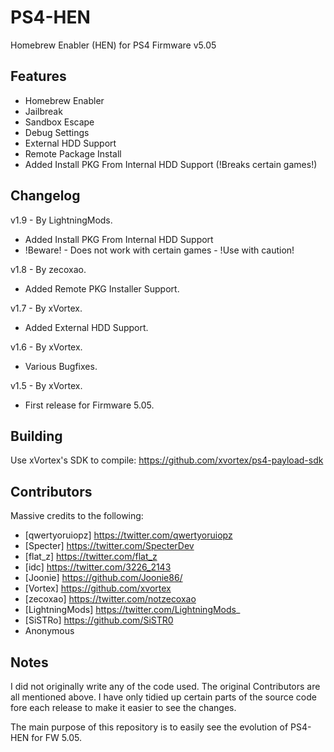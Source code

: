 # PS4-HEN
Homebrew Enabler (HEN) for PS4 Firmware v5.05


## Features
- Homebrew Enabler
- Jailbreak
- Sandbox Escape
- Debug Settings
- External HDD Support
- Remote Package Install
- Added Install PKG From Internal HDD Support (!Breaks certain games!)


## Changelog
v1.9 - By LightningMods.
- Added Install PKG From Internal HDD Support
- !Beware! - Does not work with certain games - !Use with caution!


v1.8 - By zecoxao.
- Added Remote PKG Installer Support.


v1.7 - By xVortex.
- Added External HDD Support.


v1.6 - By xVortex.
- Various Bugfixes.


v1.5 - By xVortex.
- First release for Firmware 5.05.



## Building
Use xVortex's SDK to compile:
https://github.com/xvortex/ps4-payload-sdk


## Contributors
Massive credits to the following:
- [qwertyoruiopz] https://twitter.com/qwertyoruiopz
- [Specter] https://twitter.com/SpecterDev
- [flat_z] https://twitter.com/flat_z
- [idc] https://twitter.com/3226_2143
- [Joonie] https://github.com/Joonie86/
- [Vortex] https://github.com/xvortex
- [zecoxao] https://twitter.com/notzecoxao
- [LightningMods] https://twitter.com/LightningMods_
- [SiSTRo] https://github.com/SiSTR0
- Anonymous


## Notes
I did not originally write any of the code used. The original Contributors are all mentioned above.
I have only tidied up certain parts of the source code fore each release to make it easier to see the changes.

The main purpose of this repository is to easily see the evolution of PS4-HEN for FW 5.05.
